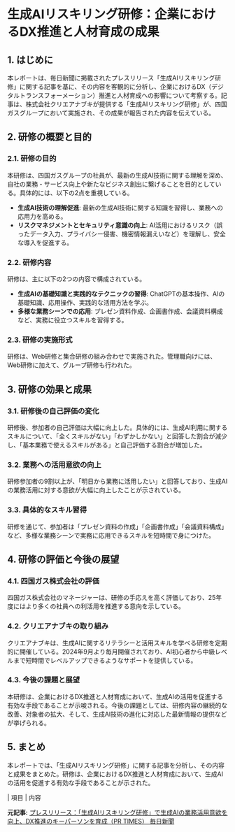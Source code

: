 # 生成AIリスキリング研修：企業におけるDX推進と人材育成の成果

## 1. はじめに

本レポートは、毎日新聞に掲載されたプレスリリース「生成AIリスキリング研修」に関する記事を基に、その内容を客観的に分析し、企業におけるDX（デジタルトランスフォーメーション）推進と人材育成への影響について考察する。記事は、株式会社クリエアナブキが提供する「生成AIリスキリング研修」が、四国ガスグループにおいて実施され、その成果が報告された内容を伝えている。

## 2. 研修の概要と目的

### 2.1. 研修の目的

本研修は、四国ガスグループの社員が、最新の生成AI技術に関する理解を深め、自社の業務・サービス向上や新たなビジネス創出に繋げることを目的としている。具体的には、以下の2点を重視している。

* **生成AI技術の理解促進**: 最新の生成AI技術に関する知識を習得し、業務への応用力を高める。
* **リスクマネジメントとセキュリティ意識の向上**: AI活用におけるリスク（誤ったデータ入力、プライバシー侵害、機密情報漏えいなど）を理解し、安全な導入を促進する。

### 2.2. 研修内容

研修は、主に以下の2つの内容で構成されている。

* **生成AIの基礎知識と実践的なテクニックの習得**: ChatGPTの基本操作、AIの基礎知識、応用操作、実践的な活用方法を学ぶ。
* **多様な業務シーンでの応用**: プレゼン資料作成、企画書作成、会議資料構成など、実務に役立つスキルを習得する。

### 2.3. 研修の実施形式

研修は、Web研修と集合研修の組み合わせで実施された。管理職向けには、Web研修に加えて、グループ研修も行われた。

## 3. 研修の効果と成果

### 3.1. 研修後の自己評価の変化

研修後、参加者の自己評価は大幅に向上した。具体的には、生成AI利用に関するスキルについて、「全くスキルがない」「わずかしかない」と回答した割合が減少し、「基本業務で使えるスキルがある」と自己評価する割合が増加した。

### 3.2. 業務への活用意欲の向上

研修参加者の9割以上が、「明日から業務に活用したい」と回答しており、生成AIの業務活用に対する意欲が大幅に向上したことが示されている。

### 3.3. 具体的なスキル習得

研修を通じて、参加者は「プレゼン資料の作成」「企画書作成」「会議資料構成」など、多様な業務シーンで実務に応用できるスキルを短時間で身につけた。

## 4. 研修の評価と今後の展望

### 4.1. 四国ガス株式会社の評価

四国ガス株式会社のマネージャーは、研修の手応えを高く評価しており、25年度にはより多くの社員への利活用を推進する意向を示している。

### 4.2. クリエアナブキの取り組み

クリエアナブキは、生成AIに関するリテラシーと活用スキルを学べる研修を定期的に開催している。2024年9月より毎月開催されており、AI初心者から中級レベルまで短時間でレベルアップできるようなサポートを提供している。

### 4.3. 今後の課題と展望

本研修は、企業におけるDX推進と人材育成において、生成AIの活用を促進する有効な手段であることが示唆される。今後の課題としては、研修内容の継続的な改善、対象者の拡大、そして、生成AI技術の進化に対応した最新情報の提供などが挙げられる。

## 5. まとめ

本レポートでは、「生成AIリスキリング研修」に関する記事を分析し、その内容と成果をまとめた。研修は、企業におけるDX推進と人材育成において、生成AIの活用を促進する有効な手段であることが示された。

| 項目 | 内容 

**元記事:** [プレスリリース：「生成AIリスキリング研修」で生成AIの業務活用意欲を向上、DX推進のキーパーソンを育成（PR TIMES） 毎日新聞](https://mainichi.jp/articles/20250422/pr2/00m/020/730000c)
